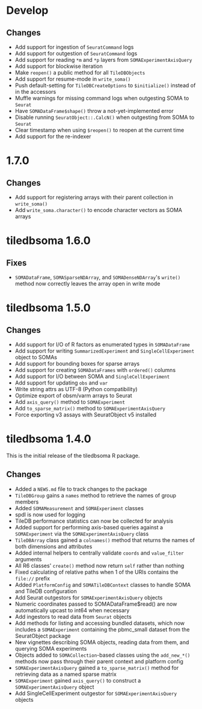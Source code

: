 # Develop

## Changes

* Add support for ingestion of `SeuratCommand` logs
* Add support for outgestion of `SeuratCommand` logs
* Add support for reading `*m` and `*p` layers from `SOMAExperimentAxisQuery`
* Add support for blockwise iteration
* Make `reopen()` a public method for all `TileDBObjects`
* Add support for resume-mode in `write_soma()`
* Push default-setting for `TileDBCreateOptions` to `$initialize()` instead of in the accessors
* Muffle warnings for missing command logs when outgesting SOMA to `Seurat`
* Have `SOMADataFrame$shape()` throw a not-yet-implemented error
* Disable running `SeuratObject::.CalcN()` when outgesting from SOMA to `Seurat`
* Clear timestamp when using `$reopen()` to reopen at the current time
* Add support for the re-indexer

# 1.7.0

## Changes

* Add support for registering arrays with their parent collection in `write_soma()`
* Add `write_soma.character()` to encode character vectors as SOMA arrays

# tiledbsoma 1.6.0

## Fixes

* `SOMADataFrame`, `SOMASparseNDArray`, and `SOMADenseNDArray`'s `write()` method now correctly leaves the array open in write mode

# tiledbsoma 1.5.0

## Changes

* Add support for I/O of R factors as enumerated types in `SOMADataFrame`
* Add support for writing `SummarizedExperiment` and `SingleCellExperiment` object to SOMAs
* Add support for bounding boxes for sparse arrays
* Add support for creating `SOMADataFrames` with `ordered()` columns
* Add support for I/O between SOMA and `SingleCellExperiment`
* Add support for updating `obs` and `var`
* Write string attrs as UTF-8 (Python compatibility)
* Optimize export of obsm/varm arrays to Seurat
* Add `axis_query()` method to `SOMAExperiment`
* Add `to_sparse_matrix()` method to `SOMAExperimentAxisQuery`
* Force exporting v3 assays with SeuratObject v5 installed

# tiledbsoma 1.4.0

This is the initial release of the tiledbsoma R package.

## Changes

* Added a `NEWS.md` file to track changes to the package
* `TileDBGroup` gains a `names` method to retrieve the names of group members
* Added `SOMAMeasurement` and `SOMAExperiment` classes
* spdl is now used for logging
* TileDB performance statistics can now be collected for analysis
* Added support for performing axis-based queries against a `SOMAExperiment` via the `SOMAExperimentAxisQuery` class
* `TileDBArray` class gained a `colnames()` method that returns the names of both dimensions and attributes
* Added internal helpers to centrally validate `coords` and `value_filter` arguments
* All R6 classes' `create()` method now return `self` rather than nothing
* Fixed calculating of relative paths when 1 of the URIs contains the `file://` prefix
* Added `PlatformConfig` and `SOMATileDBContext` classes to handle SOMA and TileDB configuration
* Add Seurat outgestors for `SOMAExperimentAxisQuery` objects
* Numeric coordinates passed to SOMADataFrame$read() are now automatically upcast to int64 when necessary
* Add ingestors to read data from `Seurat` objects
* Add methods for listing and accessing bundled datasets, which now includes a `SOMAExperiment` containing the pbmc_small dataset from the SeuratObject package
* New vignettes describing SOMA objects, reading data from them, and querying SOMA experiments
* Objects added to `SOMACollection`-based classes using the `add_new_*()` methods now pass through their parent context and platform config
* `SOMAExperimentAxisQuery` gained a `to_sparse_matrix()` method for retrieving data as a named sparse matrix
* `SOMAExperiment` gained `axis_query()` to construct a `SOMAExperimentAxisQuery` object
* Add SingleCellExperiment outgestor for `SOMAExperimentAxisQuery` objects
